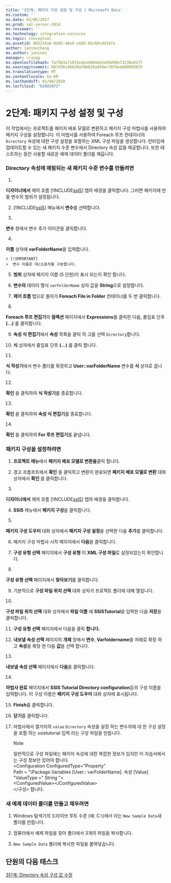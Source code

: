 ```yaml
---
title: '2단계: 패키지 구성 설정 및 구성 | Microsoft Docs'
ms.custom: ''
ms.date: 03/06/2017
ms.prod: sql-server-2014
ms.reviewer: ''
ms.technology: integration-services
ms.topic: conceptual
ms.assetid: 005218ab-8dd5-48e9-a185-6bc60cd43a7a
author: janinezhang
ms.author: janinez
manager: craigg
ms.openlocfilehash: fa75b3a71832eaba4064de5a9dd90e73236e8177
ms.sourcegitcommit: b87d36c46b39af8b929ad94ec707dee8800950f5
ms.translationtype: MT
ms.contentlocale: ko-KR
ms.lasthandoff: 02/08/2020
ms.locfileid: "62891072"
---
```

# <a name="step-2-enabling-and-configuring-package-configurations"></a>2단계: 패키지 구성 설정 및 구성
  이 작업에서는 프로젝트를 패키지 배포 모델로 변환하고 패키지 구성 마법사를 사용하여 패키지 구성을 설정합니다. 이 마법사를 사용하여 Foreach 루프 컨테이너의 `Directory` 속성에 대한 구성 설정을 포함하는 XML 구성 파일을 생성합니다. 런타임에 업데이트할 수 있는 새 패키지 수준 변수에서 Directory 속성 값을 제공합니다. 또한 테스트하는 동안 사용할 새로운 예제 데이터 폴더를 채웁니다.  
  
### <a name="to-create-a-new-package-level-variable-mapped-to-the-directory-property"></a>Directory 속성에 매핑되는 새 패키지 수준 변수를 만들려면  
  
1.  
  **디자이너에서** 제어 흐름 [!INCLUDE[ssIS](../includes/ssis-md.md)] 탭의 배경을 클릭합니다. 그러면 패키지에 만들 변수의 범위가 설정됩니다.  
  
2.  [!INCLUDE[ssIS](../includes/ssis-md.md)] 메뉴에서 **변수**를 선택합니다.  
  
3.  
  **변수** 창에서 변수 추가 아이콘을 클릭합니다.  
  
4.  
  **이름** 상자에 **varFolderName**을 입력합니다.  
  
    > [!IMPORTANT]  
    >  변수 이름은 대/소문자를 구분합니다.  
  
5.  **범위** 상자에 패키지 이름 (5 단원)이 표시 되는지 확인 합니다.  
  
6.  **변수의** 데이터 형식 `varFolderName` 상자 값을 **String**으로 설정합니다.  
  
7.  **제어 흐름** 탭으로 돌아가 **Foreach File in Folder** 컨테이너를 두 번 클릭합니다.  
  
8.  
  **Foreach 루프 편집기**의 **컬렉션** 페이지에서 **Expressions**를 클릭한 다음, 줄임표 단추 **(...)** 를 클릭합니다.  
  
9. **속성 식 편집기**에서 **속성** 목록을 클릭 하 고를 선택 `Directory`합니다.  
  
10. **식** 상자에서 줄임표 단추 **(...)** 를 클릭 합니다.  
  
11. 
  **식 작성기**에서 변수 폴더를 확장하고 **User::varFolderName** 변수를 **식** 상자로 끕니다.  
  
12. 
  **확인** 을 클릭하여 **식 작성기**를 종료합니다.  
  
13. 
  **확인** 을 클릭하여 **속성 식 편집기**를 종료합니다.  
  
14. 
  **확인** 을 클릭하여 **For 루프 편집기**를 끝냅니다.  
  
### <a name="to-enable-package-configurations"></a>패키지 구성을 설정하려면  
  
1.  **프로젝트 메뉴**에서 **패키지 배포 모델로 변환을**클릭 합니다.  
  
2.  경고 프롬프트에서 **확인** 을 클릭하고 변환이 완료되면 **패키지 배포 모델로 변환** 대화 상자에서 **확인** 을 클릭합니다.  
  
3.  
  **디자이너에서** 제어 흐름 [!INCLUDE[ssIS](../includes/ssis-md.md)] 탭의 배경을 클릭합니다.  
  
4.  **SSIS** 메뉴에서 **패키지 구성**을 클릭합니다.  
  
5.  
  **패키지 구성 도우미** 대화 상자에서 **패키지 구성 설정**을 선택한 다음 **추가**를 클릭합니다.  
  
6.  패키지 구성 마법사 시작 페이지에서 **다음**을 클릭합니다.  
  
7.  **구성 유형 선택** 페이지에서 **구성 유형** 이 **XML 구성 파일**로 설정되었는지 확인합니다.  
  
8.  
  **구성 유형 선택** 페이지에서 **찾아보기**를 클릭합니다.  
  
9. 기본적으로 **구성 파일 위치 선택** 대화 상자가 프로젝트 폴더에 대해 열립니다.  
  
10. 
  **구성 파일 위치 선택** 대화 상자에서 **파일 이름** 에 **SSISTutorial**을 입력한 다음 **저장**을 클릭합니다.  
  
11. **구성 유형 선택** 페이지에서 다음을 클릭 **합니다.**  
  
12. **내보낼 속성 선택** 페이지의 **개체** 창에서 **변수**, **Varfoldername**을 차례로 확장 하 고 **속성**을 확장 한 다음 **값**을 선택 합니다.  
  
13. 
  **내보낼 속성 선택** 페이지에서 **다음**을 클릭합니다.  
  
14. 
  **마법사 완료** 페이지에서 **SSIS Tutorial Directory configuration**등의 구성 이름을 입력합니다. 이 구성 이름은 **패키지 구성 도우미** 대화 상자에 표시됩니다.  
  
15. **Finish**를 클릭합니다.  
  
16. **닫기**를 클릭합니다.  
  
17. 마법사에서 열거자의 `value` `Directory` 속성을 설정 하는 변수의에 대 한 구성 설정을 포함 하는 ssistutorial 입력 라는 구성 파일을 만듭니다.  
  
    > [!NOTE]  
    >  일반적으로 구성 파일에는 패키지 속성에 대한 복잡한 정보가 있지만 이 자습서에서는 구성 정보만 있어야 합니다.  
    > <Configuration ConfiguredType="Property"  
    > Path = "\Package.Variables [User:: varFolderName]. 속성 [Value] "ValueType =" String "\>  
    >  \<ConfiguredValue>\</ConfiguredValue>  
    > \</구성> 합니다.  
  
### <a name="to-create-and-populate-a-new-sample-data-folder"></a>새 예제 데이터 폴더를 만들고 채우려면  
  
1.  Windows 탐색기의 드라이브 루트 수준 (예: C:\\)에서 라는 `New Sample Data`새 폴더를 만듭니다.  
  
2.  컴퓨터에서 예제 파일을 찾아 폴더에서 3개의 파일을 복사합니다.  
  
3.  `New Sample Data` 폴더에 복사한 파일을 붙여넣습니다.  
  
## <a name="next-task-in-lesson"></a>단원의 다음 태스크  
 [3단계: Directory 속성 구성 값 수정](lesson-5-3-modifying-the-directory-property-configuration-value.md)  
  
  
